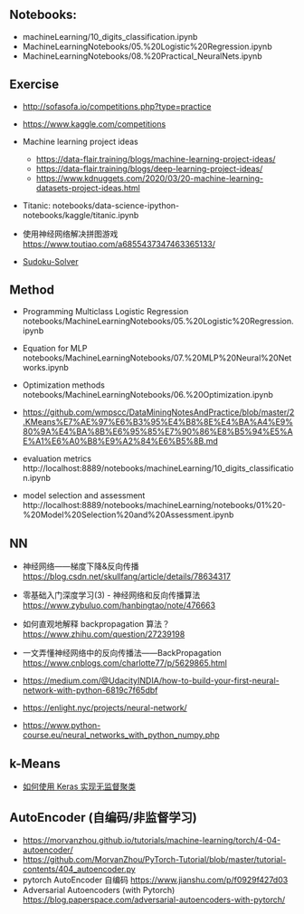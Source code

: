 ## Notebooks:

* machineLearning/10_digits_classification.ipynb
* MachineLearningNotebooks/05.%20Logistic%20Regression.ipynb
* MachineLearningNotebooks/08.%20Practical_NeuralNets.ipynb


## Exercise
* http://sofasofa.io/competitions.php?type=practice
* https://www.kaggle.com/competitions
* Machine learning project ideas
  * https://data-flair.training/blogs/machine-learning-project-ideas/
  * https://data-flair.training/blogs/deep-learning-project-ideas/
  * https://www.kdnuggets.com/2020/03/20-machine-learning-datasets-project-ideas.html


* Titanic: notebooks/data-science-ipython-notebooks/kaggle/titanic.ipynb
* 使用神经网络解决拼图游戏 https://www.toutiao.com/a6855437347463365133/
* [Sudoku-Solver](https://github.com/shivaverma/Sudoku-Solver)


## Method

* Programming Multiclass Logistic Regression
notebooks/MachineLearningNotebooks/05.%20Logistic%20Regression.ipynb

* Equation for MLP
notebooks/MachineLearningNotebooks/07.%20MLP%20Neural%20Networks.ipynb

* Optimization methods
notebooks/MachineLearningNotebooks/06.%20Optimization.ipynb


* https://github.com/wmpscc/DataMiningNotesAndPractice/blob/master/2.KMeans%E7%AE%97%E6%B3%95%E4%B8%8E%E4%BA%A4%E9%80%9A%E4%BA%8B%E6%95%85%E7%90%86%E8%B5%94%E5%AE%A1%E6%A0%B8%E9%A2%84%E6%B5%8B.md

* evaluation metrics
http://localhost:8889/notebooks/machineLearning/10_digits_classification.ipynb


* model selection and assessment
http://localhost:8889/notebooks/machineLearning/notebooks/01%20-%20Model%20Selection%20and%20Assessment.ipynb


## NN
* 神经网络——梯度下降&反向传播 https://blog.csdn.net/skullfang/article/details/78634317
* 零基础入门深度学习(3) - 神经网络和反向传播算法 https://www.zybuluo.com/hanbingtao/note/476663
* 如何直观地解释 backpropagation 算法？ https://www.zhihu.com/question/27239198
* 一文弄懂神经网络中的反向传播法——BackPropagation https://www.cnblogs.com/charlotte77/p/5629865.html

* https://medium.com/@UdacityINDIA/how-to-build-your-first-neural-network-with-python-6819c7f65dbf
* https://enlight.nyc/projects/neural-network/
* https://www.python-course.eu/neural_networks_with_python_numpy.php


## k-Means
* [如何使用 Keras 实现无监督聚类](http://m.sohu.com/a/236221126_717210)

## AutoEncoder (自编码/非监督学习)
* https://morvanzhou.github.io/tutorials/machine-learning/torch/4-04-autoencoder/
* https://github.com/MorvanZhou/PyTorch-Tutorial/blob/master/tutorial-contents/404_autoencoder.py
* pytorch AutoEncoder 自编码 https://www.jianshu.com/p/f0929f427d03
* Adversarial Autoencoders (with Pytorch) https://blog.paperspace.com/adversarial-autoencoders-with-pytorch/
